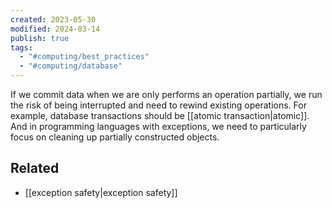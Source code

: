```yaml
---
created: 2023-05-30
modified: 2024-03-14
publish: true
tags:
  - "#computing/best_practices"
  - "#computing/database"
---
```

If we commit data when we are only performs an operation partially, we run the risk of being interrupted and need to rewind existing operations. For example, database transactions should be [[atomic transaction|atomic]]. And in programming languages with exceptions, we need to particularly focus on cleaning up partially constructed objects.

## Related
- [[exception safety|exception safety]]